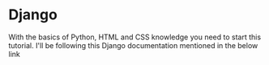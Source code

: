 # Django
With the basics of Python, HTML and CSS knowledge you need to start this tutorial. I'll be following this Django documentation mentioned in the below link
